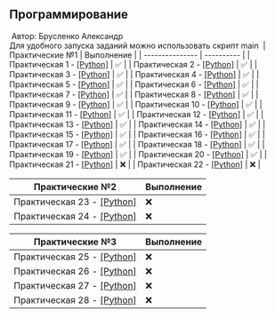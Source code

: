 ## Программирование
​
Автор: Брусленко Александр  
Для удобного запуска заданий можно использовать скрипт main
​
| Практические №1 | Выполнение |
| --------------- | ---------- |
| Практическая 1 - [[Python]](./Practice/01/) | ✅ |
| Практическая 2 - [[Python]](./Practice/02/) | ✅ |
| Практическая 3 - [[Python]](./Practice/03/) | ✅ |
| Практическая 4 - [[Python]](./Practice/04/) | ✅ |
| Практическая 5 - [[Python]](./Practice/05/) | ✅ |
| Практическая 6 - [[Python]](./Practice/06/) | ✅ |
| Практическая 7 - [[Python]](./Practice/07/) | ✅ |
| Практическая 8 - [[Python]](./Practice/08/) | ✅ |
| Практическая 9 - [[Python]](./Practice/09/) | ✅ |
| Практическая 10 - [[Python]](./Practice/10/) | ✅ |
| Практическая 11 - [[Python]](./Practice/11/) | ✅ |
| Практическая 12 - [[Python]](./Practice/12/) | ✅ |
| Практическая 13 - [[Python]](./Practice/13/) | ✅ |
| Практическая 14 - [[Python]](./Practice/14/) | ✅ |
| Практическая 15 - [[Python]](./Practice/15/) | ✅ |
| Практическая 16 - [[Python]](./Practice/16/) | ✅ |
| Практическая 17 - [[Python]](./Practice/17/) | ✅ |
| Практическая 18 - [[Python]](./Practice/18/) | ✅ |
| Практическая 19 - [[Python]](./Practice/19/) | ✅ |
| Практическая 20 - [[Python]](./Practice/20/) | ✅ |
| Практическая 21 - [[Python]](./Practice/21/) | ❌ |
| Практическая 22 - [[Python]](./Practice/22/) | ❌ |

| Практические №2 | Выполнение |
| --------------- | ---------- |
| Практическая 23 - [[Python]](./Practice/23/) | ❌ |
| Практическая 24 - [[Python]](./Practice/24/) | ❌ |

| Практические №3 | Выполнение |
| --------------- | ---------- |
| Практическая 25 - [[Python]](./Practice/25/) | ❌ |
| Практическая 26 - [[Python]](./Practice/26/) | ❌ |
| Практическая 27 - [[Python]](./Practice/27/) | ❌ |
| Практическая 28 - [[Python]](./Practice/28/) | ❌ |

